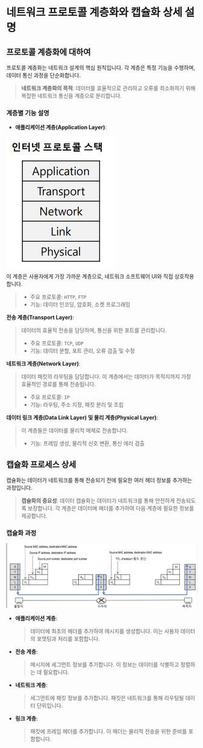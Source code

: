 # 네트워크 프로토콜 계층화와 캡슐화 상세 설명

## 프로토콜 계층화에 대하여

프로토콜 계층화는 네트워크 설계의 핵심 원칙입니다. 각 계층은 특정 기능을 수행하며, 데이터 통신 과정을 단순화합니다.

> **네트워크 계층화의 목적**: 데이터를 효율적으로 관리하고 오류를 최소화하기 위해 복잡한 네트워크 통신을 계층으로 분리합니다.

### 계층별 기능 설명

- **애플리케이션 계층(Application Layer)**:
  
![프로토콜 계층화 이미지 캡쳐](https://github.com/secgyu/Computer-Networking/blob/main/%ED%94%84%EB%A1%9C%ED%86%A0%EC%BD%9C%EC%8A%A4%ED%83%9D.png)  
이 계층은 사용자에게 가장 가까운 계층으로, 네트워크 소프트웨어 UI와 직접 상호작용합니다.
> - 주요 프로토콜: `HTTP`, `FTP`
> - 기능: 데이터 인코딩, 암호화, 소켓 프로그래밍

 **전송 계층(Transport Layer)**:
  > 데이터의 효율적 전송을 담당하며, 통신을 위한 포트를 관리합니다.
  > - 주요 프로토콜: `TCP`, `UDP`
  > - 기능: 데이터 분할, 포트 관리, 오류 검출 및 수정

 **네트워크 계층(Network Layer)**:
  > 데이터 패킷의 라우팅을 담당합니다. 이 계층에서는 데이터가 목적지까지 가장 효율적인 경로를 통해 전송됩니다.
  > - 주요 프로토콜: `IP`
  > - 기능: 라우팅, 주소 지정, 패킷 분리 및 조립

 **데이터 링크 계층(Data Link Layer) 및 물리 계층(Physical Layer)**:
  > 이 계층들은 데이터를 물리적 매체로 전송합니다.
  > - 기능: 프레임 생성, 물리적 신호 변환, 통신 에러 검출


## 캡슐화 프로세스 상세

캡슐화는 데이터가 네트워크를 통해 전송되기 전에 필요한 여러 헤더 정보를 추가하는 과정입니다.

> **캡슐화의 중요성**: 데이터 캡슐화는 데이터가 네트워크를 통해 안전하게 전송되도록 보장합니다. 각 계층은 데이터에 헤더를 추가하여 다음 계층에 필요한 정보를 제공합니다.

### 캡슐화 과정
![캡슐화 프로세스 이미지 캡쳐](https://github.com/secgyu/Computer-Networking/blob/main/%EC%BA%A1%EC%8A%90%ED%99%94.png)

- **애플리케이션 계층**:
  > 데이터에 최초의 헤더를 추가하여 메시지를 생성합니다. 이는 사용자 데이터의 포맷팅과 처리를 포함합니다.
- **전송 계층**:
  > 메시지에 세그먼트 정보를 추가합니다. 이 정보는 데이터를 식별하고 정렬하는 데 필요합니다.
- **네트워크 계층**:
  > 세그먼트에 패킷 정보를 추가합니다. 패킷은 네트워크를 통해 라우팅될 데이터 단위입니다.
- **링크 계층**:
  > 패킷에 프레임 헤더를 추가합니다. 이 헤더는 물리적 전송을 위한 준비를 포함합니다.

